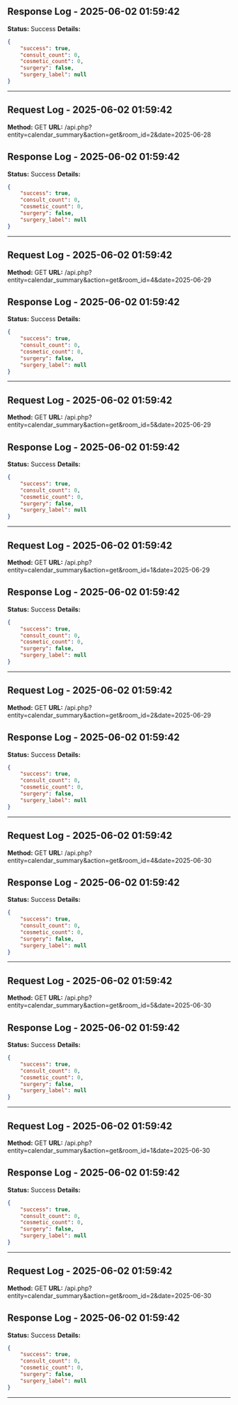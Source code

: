 ## Response Log - 2025-06-02 01:59:42

**Status:** Success
**Details:**
```json
{
    "success": true,
    "consult_count": 0,
    "cosmetic_count": 0,
    "surgery": false,
    "surgery_label": null
}
```
---

## Request Log - 2025-06-02 01:59:42

**Method:** GET
**URL:** /api.php?entity=calendar_summary&action=get&room_id=2&date=2025-06-28

## Response Log - 2025-06-02 01:59:42

**Status:** Success
**Details:**
```json
{
    "success": true,
    "consult_count": 0,
    "cosmetic_count": 0,
    "surgery": false,
    "surgery_label": null
}
```
---

## Request Log - 2025-06-02 01:59:42

**Method:** GET
**URL:** /api.php?entity=calendar_summary&action=get&room_id=4&date=2025-06-29

## Response Log - 2025-06-02 01:59:42

**Status:** Success
**Details:**
```json
{
    "success": true,
    "consult_count": 0,
    "cosmetic_count": 0,
    "surgery": false,
    "surgery_label": null
}
```
---

## Request Log - 2025-06-02 01:59:42

**Method:** GET
**URL:** /api.php?entity=calendar_summary&action=get&room_id=5&date=2025-06-29

## Response Log - 2025-06-02 01:59:42

**Status:** Success
**Details:**
```json
{
    "success": true,
    "consult_count": 0,
    "cosmetic_count": 0,
    "surgery": false,
    "surgery_label": null
}
```
---

## Request Log - 2025-06-02 01:59:42

**Method:** GET
**URL:** /api.php?entity=calendar_summary&action=get&room_id=1&date=2025-06-29

## Response Log - 2025-06-02 01:59:42

**Status:** Success
**Details:**
```json
{
    "success": true,
    "consult_count": 0,
    "cosmetic_count": 0,
    "surgery": false,
    "surgery_label": null
}
```
---

## Request Log - 2025-06-02 01:59:42

**Method:** GET
**URL:** /api.php?entity=calendar_summary&action=get&room_id=2&date=2025-06-29

## Response Log - 2025-06-02 01:59:42

**Status:** Success
**Details:**
```json
{
    "success": true,
    "consult_count": 0,
    "cosmetic_count": 0,
    "surgery": false,
    "surgery_label": null
}
```
---

## Request Log - 2025-06-02 01:59:42

**Method:** GET
**URL:** /api.php?entity=calendar_summary&action=get&room_id=4&date=2025-06-30

## Response Log - 2025-06-02 01:59:42

**Status:** Success
**Details:**
```json
{
    "success": true,
    "consult_count": 0,
    "cosmetic_count": 0,
    "surgery": false,
    "surgery_label": null
}
```
---

## Request Log - 2025-06-02 01:59:42

**Method:** GET
**URL:** /api.php?entity=calendar_summary&action=get&room_id=5&date=2025-06-30

## Response Log - 2025-06-02 01:59:42

**Status:** Success
**Details:**
```json
{
    "success": true,
    "consult_count": 0,
    "cosmetic_count": 0,
    "surgery": false,
    "surgery_label": null
}
```
---

## Request Log - 2025-06-02 01:59:42

**Method:** GET
**URL:** /api.php?entity=calendar_summary&action=get&room_id=1&date=2025-06-30

## Response Log - 2025-06-02 01:59:42

**Status:** Success
**Details:**
```json
{
    "success": true,
    "consult_count": 0,
    "cosmetic_count": 0,
    "surgery": false,
    "surgery_label": null
}
```
---

## Request Log - 2025-06-02 01:59:42

**Method:** GET
**URL:** /api.php?entity=calendar_summary&action=get&room_id=2&date=2025-06-30

## Response Log - 2025-06-02 01:59:42

**Status:** Success
**Details:**
```json
{
    "success": true,
    "consult_count": 0,
    "cosmetic_count": 0,
    "surgery": false,
    "surgery_label": null
}
```
---

